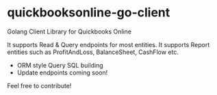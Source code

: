 # quickbooksonline-go-client
Golang Client Library for Quickbooks Online

It supports Read & Query endpoints for most entities.
It supports Report entities such as ProfitAndLoss, BalanceSheet, CashFlow etc.

- ORM style Query SQL building
- Update endpoints coming soon!

Feel free to contribute!
